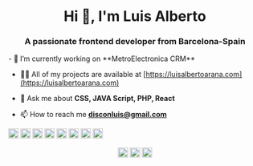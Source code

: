 <h1 align="center">Hi 👋, I'm Luis Alberto</h1>
<h3 align="center">A passionate frontend developer from Barcelona-Spain</h3>
- 🔭 I’m currently working on **MetroElectronica CRM**

- 👨‍💻 All of my projects are available at [https://luisalbertoarana.com](https://luisalbertoarana.com)

- 💬 Ask me about **CSS, JAVA Script, PHP, React**

- 📫 How to reach me **disconluis@gmail.com**

<p align="left"><img src="https://konpa.github.io/devicon/devicon.git/icons/react/react-original-wordmark.svg" alt="react" width="20" height="20"/> <img src="https://konpa.github.io/devicon/devicon.git/icons/angularjs/angularjs-original.svg" alt="angularjs" width="20" height="20"/> <img src="https://konpa.github.io/devicon/devicon.git/icons/bootstrap/bootstrap-plain.svg" alt="bootstrap" width="20" height="20"/> <img src="https://konpa.github.io/devicon/devicon.git/icons/css3/css3-original-wordmark.svg" alt="css3" width="20" height="20"/> <img src="https://konpa.github.io/devicon/devicon.git/icons/gulp/gulp-plain.svg" alt="gulp" width="20" height="20"/> <img src="https://konpa.github.io/devicon/devicon.git/icons/html5/html5-original-wordmark.svg" alt="html5" width="20" height="20"/> <img src="https://konpa.github.io/devicon/devicon.git/icons/javascript/javascript-original.svg" alt="javascript" width="20" height="20"/> <img src="https://konpa.github.io/devicon/devicon.git/icons/php/php-original.svg" alt="php" width="20" height="20"/></p><p align="center">
<a href="https://codepen.io/luis alberto arana montaño" target="blank"><img align="center" src="https://cdn.jsdelivr.net/npm/simple-icons@3.0.1/icons/codepen.svg" alt="luis alberto arana montaño" height="20" width="20" /></a>
<a href="https://dev.to/luis alberto arana montaño" target="blank"><img align="center" src="https://cdn.jsdelivr.net/npm/simple-icons@3.0.1/icons/dev-dot-to.svg" alt="luis alberto arana montaño" height="20" width="20" /></a>
<a href="https://twitter.com/luis alberto arana montaño" target="blank"><img align="center" src="https://cdn.jsdelivr.net/npm/simple-icons@3.0.1/icons/twitter.svg" alt="luis alberto arana montaño" height="20" width="20" /></a>
</p>
<!--
**luisthethunder/luisthethunder** is a ✨ _special_ ✨ repository because its `README.md` (this file) appears on your GitHub profile.

Here are some ideas to get you started:

- 🔭 I’m currently working on ...
- 🌱 I’m currently learning ...
- 👯 I’m looking to collaborate on ...
- 🤔 I’m looking for help with ...
- 💬 Ask me about ...
- 📫 How to reach me: ...
- 😄 Pronouns: ...
- ⚡ Fun fact: ...
-->
